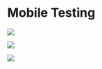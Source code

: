 # Mobile Testing

![](https://i.imgur.com/ZJVguPT.png)


![](https://i.imgur.com/o8bao7Y.png)


![](https://i.imgur.com/j74m1cZ.png)
